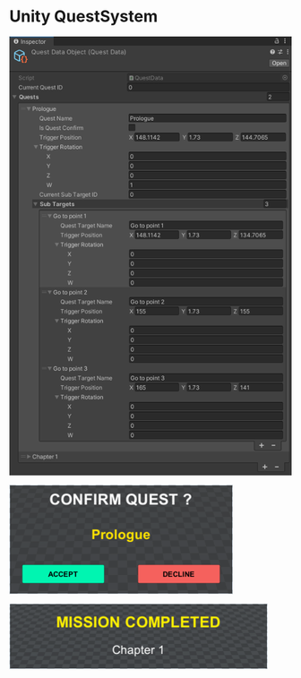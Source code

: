 # Unity QuestSystem

![img](https://github.com/paveldrobny/Unity_QuestSystem/blob/main/QuestData.png)
<br/>

![img](https://github.com/paveldrobny/Unity_QuestSystem/blob/main/ConfirmQuest.png)
<br/>

![img](https://github.com/paveldrobny/Unity_QuestSystem/blob/main/CompletedQuest.png)
